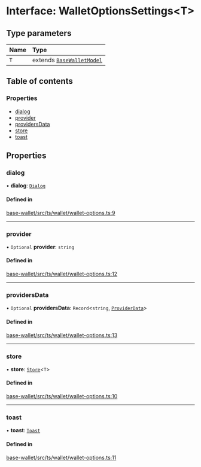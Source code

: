 # Interface: WalletOptionsSettings<T\>

## Type parameters

| Name | Type |
| :------ | :------ |
| `T` | extends [`BaseWalletModel`](BaseWalletModel.md) |

## Table of contents

### Properties

- [dialog](WalletOptionsSettings.md#dialog)
- [provider](WalletOptionsSettings.md#provider)
- [providersData](WalletOptionsSettings.md#providersdata)
- [store](WalletOptionsSettings.md#store)
- [toast](WalletOptionsSettings.md#toast)

## Properties

### dialog

• **dialog**: [`Dialog`](Dialog.md)

#### Defined in

[base-wallet/src/ts/wallet/wallet-options.ts:9](https://gitlab.com/i3-market/code/wp3/t3.2/i3m-wallet-monorepo/-/blob/3111bbd/packages/base-wallet/src/ts/wallet/wallet-options.ts#L9)

___

### provider

• `Optional` **provider**: `string`

#### Defined in

[base-wallet/src/ts/wallet/wallet-options.ts:12](https://gitlab.com/i3-market/code/wp3/t3.2/i3m-wallet-monorepo/-/blob/3111bbd/packages/base-wallet/src/ts/wallet/wallet-options.ts#L12)

___

### providersData

• `Optional` **providersData**: `Record`<`string`, [`ProviderData`](../API.md#providerdata)\>

#### Defined in

[base-wallet/src/ts/wallet/wallet-options.ts:13](https://gitlab.com/i3-market/code/wp3/t3.2/i3m-wallet-monorepo/-/blob/3111bbd/packages/base-wallet/src/ts/wallet/wallet-options.ts#L13)

___

### store

• **store**: [`Store`](Store.md)<`T`\>

#### Defined in

[base-wallet/src/ts/wallet/wallet-options.ts:10](https://gitlab.com/i3-market/code/wp3/t3.2/i3m-wallet-monorepo/-/blob/3111bbd/packages/base-wallet/src/ts/wallet/wallet-options.ts#L10)

___

### toast

• **toast**: [`Toast`](Toast.md)

#### Defined in

[base-wallet/src/ts/wallet/wallet-options.ts:11](https://gitlab.com/i3-market/code/wp3/t3.2/i3m-wallet-monorepo/-/blob/3111bbd/packages/base-wallet/src/ts/wallet/wallet-options.ts#L11)
